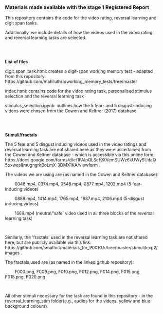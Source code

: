 <h3><b>Materials made available with the stage 1 Registered Report</b></h3>
<p>This repository contains the code for the video rating, reversal learning and digit span tasks.</p>
<p>Additionally, we include details of how the videos used in the video rating and reversal learning tasks are selected.</p>
<br>
<br>
<p><b>List of files</b></p>
<p>digit_span_task.html: creates a digit-span working memory test - adapted from this repository: https://github.com/mahiluthra/working_memory_tests/tree/master </p>
<p>index.html: contains code for the video rating task, personalised stimulus selection and the reversal learning task</p>
<p>stimulus_selection.ipynb: outlines how the 5 fear- and 5 disgust-inducing videos were chosen from the Cowen and Keltner (2017) database</p>
<br>
<br>
<p><b>Stimuli/fractals</b></p>
<p> The 5 fear and 5 disgust inducing videos used in the video ratings and reversal learning task are not shared here as they were ascertained from the Cowen and Keltner database - which is accessible via this online form: https://docs.google.com/forms/d/e/1FAIpQLScf9XVemSUWz6kUWySUdaQ5pxwqs8mugngrkBoLmX-3DMX1KA/viewform .</p>
<p>The videos we are using are (as named in the Cowen and Keltner database): </p>
  <p> &nbsp; &nbsp; &nbsp; &nbsp;  0046.mp4, 0374.mp4, 0548.mp4, 0877.mp4, 1202.mp4 (5 fear-inducing videos) </p>
  <p> &nbsp; &nbsp; &nbsp; &nbsp;  0888.mp4, 1414.mp4, 1765.mp4, 1987.mp4, 2106.mp4 (5-disgust inducing videos) </p>
  <p> &nbsp; &nbsp; &nbsp; &nbsp; 1686.mp4 (neutral/'safe' video used in all three blocks of the reversal learning task)</p>
  <br>
  <p>Similarly, the 'fractals' used in the reversal learning task are not shared here, but are publicly available via this link: https://github.com/smathot/materials_for_P0010.5/tree/master/stimuli/exp2/images .</p>
  <p>The fractals used are (as named in the linked github repository):</p>
  <p> &nbsp; &nbsp; &nbsp; &nbsp; F000.png, F009.png, F010.png, F012.png,  F014.png, F015.png, F018.png, F020.png</p>
<br>
<p> All other stimuli necessary for the task are found in this repository - in the reversal_learning_stim folder(e.g., audios for the videos, yellow and blue background colours).</p>
  
